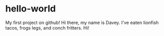# hello-world
My first project on github!
Hi there, my name is Davey.
I've eaten lionfish tacos, frogs legs, and conch fritters.
Hi!